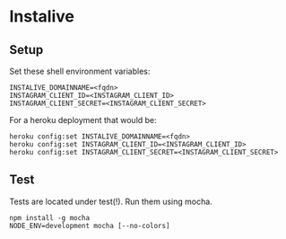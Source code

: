 # Instalive

## Setup

Set these shell environment variables:

    INSTALIVE_DOMAINNAME=<fqdn>
    INSTAGRAM_CLIENT_ID=<INSTAGRAM_CLIENT_ID>
    INSTAGRAM_CLIENT_SECRET=<INSTAGRAM_CLIENT_SECRET>

For a heroku deployment that would be:

    heroku config:set INSTALIVE_DOMAINNAME=<fqdn>
    heroku config:set INSTAGRAM_CLIENT_ID=<INSTAGRAM_CLIENT_ID>
    heroku config:set INSTAGRAM_CLIENT_SECRET=<INSTAGRAM_CLIENT_SECRET>


## Test

Tests are located under test(!). Run them using mocha.

    npm install -g mocha
    NODE_ENV=development mocha [--no-colors]

